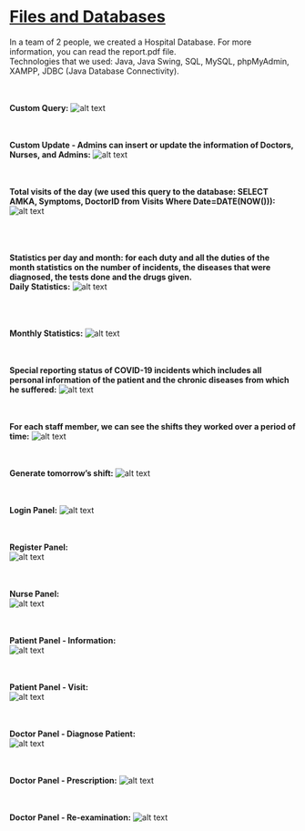 # [Files and Databases](https://www.csd.uoc.gr/CSD/index.jsp?content=courses_catalog&openmenu=demoAcc3&lang=en&course=24)  

In a team of 2 people, we created a Hospital Database. For more information, you can read the report.pdf file.  
Technologies that we used: Java, Java Swing, SQL, MySQL, phpMyAdmin, XAMPP, JDBC (Java Database Connectivity).<br/><br/><br/>

**Custom Query:**
![alt text](https://github.com/georgeleve/CS360/blob/main/images/image1.jpg)<br/><br/><br/>

**Custom Update - Admins can insert or update the information of Doctors, Nurses, and Admins:**
![alt text](https://github.com/georgeleve/CS360/blob/main/images/image2.jpg)<br/><br/><br/>

**Total visits of the day (we used this query to the database: SELECT AMKA, Symptoms, DoctorID from Visits Where Date=DATE(NOW())):**
![alt text](https://github.com/georgeleve/CS360/blob/main/images/image3.jpg)<br/><br/><br/><br/>

**Statistics per day and month: for each duty and all the duties of the month statistics on the number of incidents, the diseases
that were diagnosed, the tests done and the drugs given.** <br/>
**Daily Statistics:**
![alt text](https://github.com/georgeleve/CS360/blob/main/images/image4.jpg)<br/><br/><br/><br/>

**Monthly Statistics:**
![alt text](https://github.com/georgeleve/CS360/blob/main/images/image5.jpg)<br/><br/><br/>

**Special reporting status of COVID-19 incidents which includes all 
personal information of the patient and the chronic diseases from which he suffered:**
![alt text](https://github.com/georgeleve/CS360/blob/main/images/image6.jpg)<br/><br/><br/>

**For each staff member, we can see the shifts they worked over a period of time:**
![alt text](https://github.com/georgeleve/CS360/blob/main/images/image7.jpg)<br/><br/><br/>

**Generate tomorrow’s shift:**
![alt text](https://github.com/georgeleve/CS360/blob/main/images/image8.jpg)<br/><br/><br/>

**Login Panel:**
![alt text](https://github.com/georgeleve/CS360/blob/main/images/image9.jpg)<br/><br/><br/>

**Register Panel:**  
![alt text](https://github.com/georgeleve/CS360/blob/main/images/image10.jpg)<br/><br/><br/>

**Nurse Panel:**  
![alt text](https://github.com/georgeleve/CS360/blob/main/images/image16.jpg)<br/><br/><br/>

**Patient Panel - Information:**  
![alt text](https://github.com/georgeleve/CS360/blob/main/images/image11.jpg)<br/><br/><br/>

**Patient Panel - Visit:**  
![alt text](https://github.com/georgeleve/CS360/blob/main/images/image12.jpg)<br/><br/><br/>

**Doctor Panel - Diagnose Patient:**  
![alt text](https://github.com/georgeleve/CS360/blob/main/images/image13.jpg)<br/><br/><br/>

**Doctor Panel - Prescription:**
![alt text](https://github.com/georgeleve/CS360/blob/main/images/image14.jpg)<br/><br/><br/>

**Doctor Panel - Re-examination:**
![alt text](https://github.com/georgeleve/CS360/blob/main/images/image15.jpg)<br/><br/><br/>
